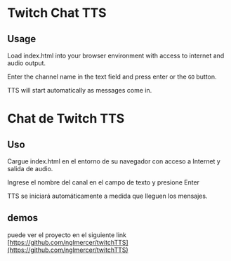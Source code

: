 # Twitch Chat TTS

## Usage

Load index.html into your browser environment with access to internet and audio output.  

Enter the channel name in the text field and press enter or the `GO` button.  

TTS will start automatically as messages come in.  

# Chat de Twitch TTS

## Uso

Cargue index.html en el entorno de su navegador con acceso a Internet y salida de audio.

Ingrese el nombre del canal en el campo de texto y presione Enter

TTS se iniciará automáticamente a medida que lleguen los mensajes.

## demos 
puede ver el proyecto en el siguiente link
[https://github.com/nglmercer/twitchTTS](https://github.com/nglmercer/twitchTTS)